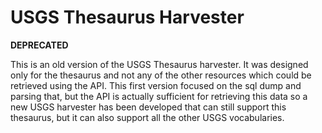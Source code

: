 # USGS Thesaurus Harvester

**DEPRECATED**

This is an old version of the USGS Thesaurus harvester. It was designed only for the thesaurus and not any of the other resources which could be retrieved using the API.
This first version focused on the sql dump and parsing that, but the API is actually sufficient for retrieving this data so a new USGS harvester has been developed that can
still support this thesaurus, but it can also support all the other USGS vocabularies.
